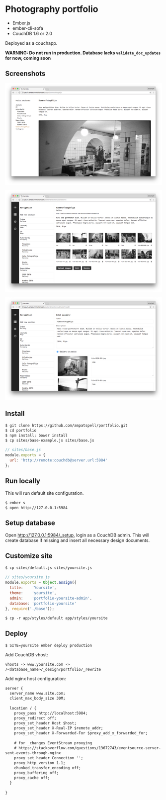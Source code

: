 # Photography portfolio

* Ember.js
* ember-cli-sofa
* CouchDB 1.6 or 2.0

Deployed as a couchapp.

**WARNING: Do not run in production. Database lacks `validate_doc_updates` for now, coming soon**

## Screenshots

![Gallery](/doc/1.png)

![Gallery](/doc/2.png)

![Gallery](/doc/3.png)

## Install

``` plain
$ git clone https://github.com/ampatspell/portfolio.git
$ cd portfolio
$ npm install; bower install
$ cp sites/base-example.js sites/base.js
```

``` javascript
// sites/base.js
module.exports = {
  url: 'http://remote:couchdb@server.url:5984'
};
```

## Run locally

This will run default site configuration.

```
$ ember s
$ open http://127.0.0.1:5984
```

## Setup database

Open http://127.0.0.1:5984/_setup, login as a CouchDB admin. This will create database if missing and insert all necessary design documents.

## Customize site

```
$ cp sites/default.js sites/yoursite.js
```

``` javascript
// sites/yoursite.js
module.exports = Object.assign({
  title:    'Yoursite',
  theme:    'yoursite',
  admin:    'portfolio-yoursite-admin',
  database: 'portfolio-yoursite'
}, require('./base'));
```

```
$ cp -r app/styles/default app/styles/yoursite
```

## Deploy

``` plain
$ SITE=yoursite ember deploy production
```

Add CouchDB vhost:

``` plain
vhosts -> www.yoursite.com -> /<database_name>/_design/portfolio/_rewrite
```

Add nginx host configuration:

``` plain
server {
  server_name www.site.com;
  client_max_body_size 30M;

  location / {
    proxy_pass http://localhost:5984;
    proxy_redirect off;
    proxy_set_header Host $host;
    proxy_set_header X-Real-IP $remote_addr;
    proxy_set_header X-Forwarded-For $proxy_add_x_forwarded_for;

    # for _changes EventStream proxying
    # https://stackoverflow.com/questions/13672743/eventsource-server-sent-events-through-nginx
    proxy_set_header Connection '';
    proxy_http_version 1.1;
    chunked_transfer_encoding off;
    proxy_buffering off;
    proxy_cache off;
  }

}
```
